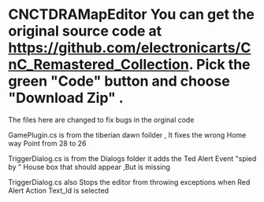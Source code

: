 # CNCTDRAMapEditor      You can get the original source code at https://github.com/electronicarts/CnC_Remastered_Collection. Pick the green "Code" button and choose "Download Zip" .

The files here are changed  to fix bugs in the orginal code

GamePlugin.cs  is from the tiberian dawn foilder , It fixes the wrong Home way Point from 28 to 26

TriggerDialog.cs  is from the Dialogs folder  it adds the Ted Alert Event "spied by " House box that should appear ,But is missing

TriggerDialog.cs also Stops the editor from throwing exceptions when Red Alert Action Text_Id is selected 
